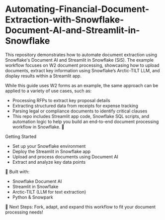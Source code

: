 # Automating-Financial-Document-Extraction-with-Snowflake-Document-AI-and-Streamlit-in-Snowflake
This repository demonstrates how to automate document extraction using Snowflake's Document AI and Streamlit in Snowflake (SiS). The example workflow focuses on W2 document processing, showcasing how to upload documents, extract key information using Snowflake’s Arctic-TILT LLM, and display results within a Streamlit app.

While this guide uses W2 forms as an example, the same approach can be applied to a variety of use cases, such as:

- Processing RFPs to extract key proposal details
- Extracting structured data from receipts for expense tracking
- Parsing legal or compliance documents to identify critical clauses
- This repo includes Streamlit app code, Snowflake SQL scripts, and automation logic to help you build an end-to-end document processing workflow in Snowflake. 🚀

Getting Started
- Set up your Snowflake environment
- Deploy the Streamlit in Snowflake app
- Upload and process documents using Document AI
- Extract and analyze key data points

📌 Built with:
- Snowflake Document AI
- Streamlit in Snowflake
- Arctic-TILT (LLM for text extraction)
- Python & Snowpark

🔗 Next Steps: Fork, adapt, and expand this workflow to fit your document processing needs!
